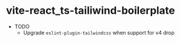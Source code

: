 # vite-react_ts-tailiwind-boilerplate

- TODO
    - Upgrade `eslint-plugin-tailwindcss` when support for v4 drop
